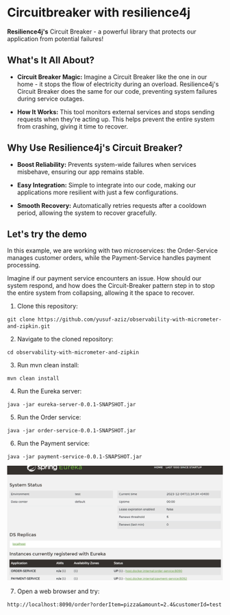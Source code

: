 # Circuitbreaker with resilience4j
**Resilience4j's** Circuit Breaker - a powerful library that protects our application from potential failures!

## What's It All About?

- **Circuit Breaker Magic:** Imagine a Circuit Breaker like the one in our home - it stops the flow of electricity during an overload. Resilience4j's Circuit Breaker does the same for our code, preventing system failures during service outages.

- **How It Works:** This tool monitors external services and stops sending requests when they're acting up. This helps prevent the entire system from crashing, giving it time to recover.

## Why Use Resilience4j's Circuit Breaker?

- **Boost Reliability:** Prevents system-wide failures when services misbehave, ensuring our app remains stable.

- **Easy Integration:** Simple to integrate into our code, making our applications more resilient with just a few configurations.

- **Smooth Recovery:** Automatically retries requests after a cooldown period, allowing the system to recover gracefully.

## Let's try the demo
In this example, we are working with two microservices: the Order-Service manages customer orders, while the Payment-Service handles payment processing. 

Imagine if our payment service encounters an issue. How should our system respond, and how does the Circuit-Breaker pattern step in to stop the entire system from collapsing, allowing it the space to recover.

1. Clone this repository:

```
git clone https://github.com/yusuf-aziz/observability-with-micrometer-and-zipkin.git
```
2. Navigate to the cloned repository:

```
cd observability-with-micrometer-and-zipkin
```
3. Run mvn clean install:

```
mvn clean install
```
4. Run the Eureka server:

```
java -jar eureka-server-0.0.1-SNAPSHOT.jar
```

5. Run the Order service:

```
java -jar order-service-0.0.1-SNAPSHOT.jar
```
6. Run the Payment service:

```
java -jar payment-service-0.0.1-SNAPSHOT.jar
```

![alt text](https://github.com/yusuf-aziz/circuitbreaker-with-resilience4j/blob/main/eureka-server-img.png?raw=true)

7. Open a web browser and try:

```
http://localhost:8090/order?orderItem=pizza&amount=2.4&customerId=test
```

